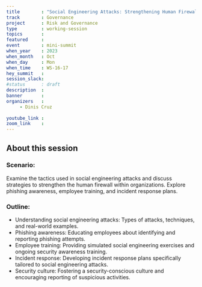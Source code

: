 ```yaml
---
title        : "Social Engineering Attacks: Strengthening Human Firewall(Panel)"
track        : Governance
project      : Risk and Governance
type         : working-session
topics       :
featured     :
event        : mini-summit
when_year    : 2023
when_month   : Oct
when_day     : Mon
when_time    : WS-16-17
hey_summit   : 
session_slack:
#status      : draft
description  :
banner       : 
organizers   :
     - Dinis Cruz
     
youtube_link : 
zoom_link    : 
---
```


## About this session

### Scenario: 
Examine the tactics used in social engineering attacks and discuss strategies to strengthen the human firewall within organizations. Explore phishing awareness, employee training, and incident response plans. 

### Outline:
- Understanding social engineering attacks: Types of attacks, techniques, and real-world examples.
- Phishing awareness: Educating employees about identifying and reporting phishing attempts.
- Employee training: Providing simulated social engineering exercises and ongoing security awareness training.
- Incident response: Developing incident response plans specifically tailored to social engineering attacks.
- Security culture: Fostering a security-conscious culture and encouraging reporting of suspicious activities.

